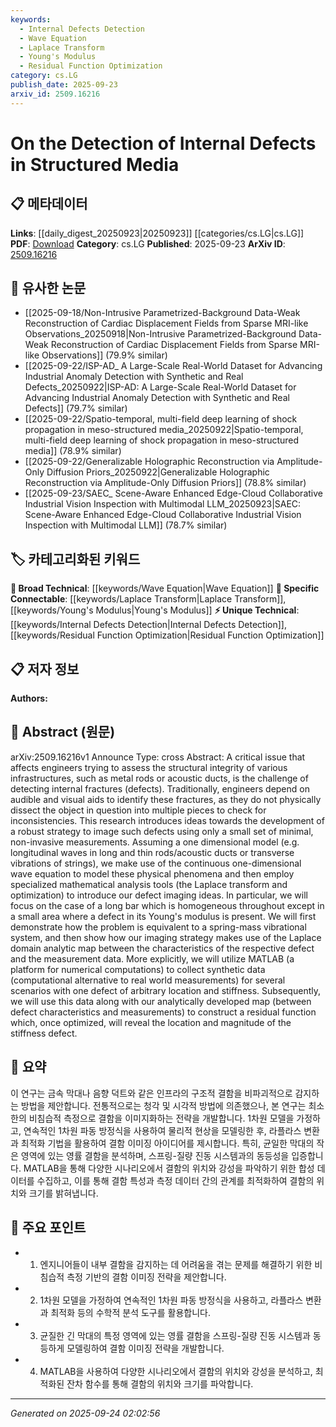 ```yaml
---
keywords:
  - Internal Defects Detection
  - Wave Equation
  - Laplace Transform
  - Young's Modulus
  - Residual Function Optimization
category: cs.LG
publish_date: 2025-09-23
arxiv_id: 2509.16216
---
```


<!-- KEYWORD_LINKING_METADATA:
{
  "processed_timestamp": "2025-09-24T02:02:56.487715",
  "vocabulary_version": "1.0",
  "selected_keywords": [
    "Internal Defects Detection",
    "Wave Equation",
    "Laplace Transform",
    "Young's Modulus",
    "Residual Function Optimization"
  ],
  "rejected_keywords": [],
  "similarity_scores": {
    "Internal Defects Detection": 0.78,
    "Wave Equation": 0.72,
    "Laplace Transform": 0.8,
    "Young's Modulus": 0.77,
    "Residual Function Optimization": 0.75
  },
  "extraction_method": "AI_prompt_based",
  "budget_applied": true,
  "candidates_json": {
    "candidates": [
      {
        "surface": "internal defects",
        "canonical": "Internal Defects Detection",
        "aliases": [
          "defect detection",
          "fracture detection"
        ],
        "category": "unique_technical",
        "rationale": "This concept is central to the paper's focus on identifying structural inconsistencies.",
        "novelty_score": 0.75,
        "connectivity_score": 0.68,
        "specificity_score": 0.82,
        "link_intent_score": 0.78
      },
      {
        "surface": "wave equation",
        "canonical": "Wave Equation",
        "aliases": [
          "wave model",
          "wave analysis"
        ],
        "category": "broad_technical",
        "rationale": "The wave equation is a fundamental concept used in the paper's methodology.",
        "novelty_score": 0.45,
        "connectivity_score": 0.87,
        "specificity_score": 0.7,
        "link_intent_score": 0.72
      },
      {
        "surface": "Laplace transform",
        "canonical": "Laplace Transform",
        "aliases": [
          "Laplace analysis",
          "Laplace method"
        ],
        "category": "specific_connectable",
        "rationale": "The Laplace transform is a key mathematical tool used for defect imaging in the study.",
        "novelty_score": 0.5,
        "connectivity_score": 0.85,
        "specificity_score": 0.78,
        "link_intent_score": 0.8
      },
      {
        "surface": "Young's modulus",
        "canonical": "Young's Modulus",
        "aliases": [
          "elastic modulus",
          "modulus of elasticity"
        ],
        "category": "specific_connectable",
        "rationale": "Young's modulus is crucial for understanding material properties related to defects.",
        "novelty_score": 0.55,
        "connectivity_score": 0.82,
        "specificity_score": 0.79,
        "link_intent_score": 0.77
      },
      {
        "surface": "residual function",
        "canonical": "Residual Function Optimization",
        "aliases": [
          "residual analysis",
          "optimization function"
        ],
        "category": "unique_technical",
        "rationale": "The residual function is a novel approach in the paper for identifying defect characteristics.",
        "novelty_score": 0.7,
        "connectivity_score": 0.65,
        "specificity_score": 0.8,
        "link_intent_score": 0.75
      }
    ],
    "ban_list_suggestions": [
      "MATLAB",
      "synthetic data"
    ]
  },
  "decisions": [
    {
      "candidate_surface": "internal defects",
      "resolved_canonical": "Internal Defects Detection",
      "decision": "linked",
      "scores": {
        "novelty": 0.75,
        "connectivity": 0.68,
        "specificity": 0.82,
        "link_intent": 0.78
      }
    },
    {
      "candidate_surface": "wave equation",
      "resolved_canonical": "Wave Equation",
      "decision": "linked",
      "scores": {
        "novelty": 0.45,
        "connectivity": 0.87,
        "specificity": 0.7,
        "link_intent": 0.72
      }
    },
    {
      "candidate_surface": "Laplace transform",
      "resolved_canonical": "Laplace Transform",
      "decision": "linked",
      "scores": {
        "novelty": 0.5,
        "connectivity": 0.85,
        "specificity": 0.78,
        "link_intent": 0.8
      }
    },
    {
      "candidate_surface": "Young's modulus",
      "resolved_canonical": "Young's Modulus",
      "decision": "linked",
      "scores": {
        "novelty": 0.55,
        "connectivity": 0.82,
        "specificity": 0.79,
        "link_intent": 0.77
      }
    },
    {
      "candidate_surface": "residual function",
      "resolved_canonical": "Residual Function Optimization",
      "decision": "linked",
      "scores": {
        "novelty": 0.7,
        "connectivity": 0.65,
        "specificity": 0.8,
        "link_intent": 0.75
      }
    }
  ]
}
-->

# On the Detection of Internal Defects in Structured Media

## 📋 메타데이터

**Links**: [[daily_digest_20250923|20250923]] [[categories/cs.LG|cs.LG]]
**PDF**: [Download](https://arxiv.org/pdf/2509.16216.pdf)
**Category**: cs.LG
**Published**: 2025-09-23
**ArXiv ID**: [2509.16216](https://arxiv.org/abs/2509.16216)

## 🔗 유사한 논문
- [[2025-09-18/Non-Intrusive Parametrized-Background Data-Weak Reconstruction of Cardiac Displacement Fields from Sparse MRI-like Observations_20250918|Non-Intrusive Parametrized-Background Data-Weak Reconstruction of Cardiac Displacement Fields from Sparse MRI-like Observations]] (79.9% similar)
- [[2025-09-22/ISP-AD_ A Large-Scale Real-World Dataset for Advancing Industrial Anomaly Detection with Synthetic and Real Defects_20250922|ISP-AD: A Large-Scale Real-World Dataset for Advancing Industrial Anomaly Detection with Synthetic and Real Defects]] (79.7% similar)
- [[2025-09-22/Spatio-temporal, multi-field deep learning of shock propagation in meso-structured media_20250922|Spatio-temporal, multi-field deep learning of shock propagation in meso-structured media]] (78.9% similar)
- [[2025-09-22/Generalizable Holographic Reconstruction via Amplitude-Only Diffusion Priors_20250922|Generalizable Holographic Reconstruction via Amplitude-Only Diffusion Priors]] (78.8% similar)
- [[2025-09-23/SAEC_ Scene-Aware Enhanced Edge-Cloud Collaborative Industrial Vision Inspection with Multimodal LLM_20250923|SAEC: Scene-Aware Enhanced Edge-Cloud Collaborative Industrial Vision Inspection with Multimodal LLM]] (78.7% similar)

## 🏷️ 카테고리화된 키워드
**🧠 Broad Technical**: [[keywords/Wave Equation|Wave Equation]]
**🔗 Specific Connectable**: [[keywords/Laplace Transform|Laplace Transform]], [[keywords/Young's Modulus|Young's Modulus]]
**⚡ Unique Technical**: [[keywords/Internal Defects Detection|Internal Defects Detection]], [[keywords/Residual Function Optimization|Residual Function Optimization]]

## 📋 저자 정보

**Authors:** 

## 📄 Abstract (원문)

arXiv:2509.16216v1 Announce Type: cross 
Abstract: A critical issue that affects engineers trying to assess the structural integrity of various infrastructures, such as metal rods or acoustic ducts, is the challenge of detecting internal fractures (defects). Traditionally, engineers depend on audible and visual aids to identify these fractures, as they do not physically dissect the object in question into multiple pieces to check for inconsistencies. This research introduces ideas towards the development of a robust strategy to image such defects using only a small set of minimal, non-invasive measurements.
  Assuming a one dimensional model (e.g. longitudinal waves in long and thin rods/acoustic ducts or transverse vibrations of strings), we make use of the continuous one-dimensional wave equation to model these physical phenomena and then employ specialized mathematical analysis tools (the Laplace transform and optimization) to introduce our defect imaging ideas. In particular, we will focus on the case of a long bar which is homogeneous throughout except in a small area where a defect in its Young's modulus is present. We will first demonstrate how the problem is equivalent to a spring-mass vibrational system, and then show how our imaging strategy makes use of the Laplace domain analytic map between the characteristics of the respective defect and the measurement data.
  More explicitly, we will utilize MATLAB (a platform for numerical computations) to collect synthetic data (computational alternative to real world measurements) for several scenarios with one defect of arbitrary location and stiffness. Subsequently, we will use this data along with our analytically developed map (between defect characteristics and measurements) to construct a residual function which, once optimized, will reveal the location and magnitude of the stiffness defect.

## 📝 요약

이 연구는 금속 막대나 음향 덕트와 같은 인프라의 구조적 결함을 비파괴적으로 감지하는 방법을 제안합니다. 전통적으로는 청각 및 시각적 방법에 의존했으나, 본 연구는 최소한의 비침습적 측정으로 결함을 이미지화하는 전략을 개발합니다. 1차원 모델을 가정하고, 연속적인 1차원 파동 방정식을 사용하여 물리적 현상을 모델링한 후, 라플라스 변환과 최적화 기법을 활용하여 결함 이미징 아이디어를 제시합니다. 특히, 균일한 막대의 작은 영역에 있는 영률 결함을 분석하며, 스프링-질량 진동 시스템과의 동등성을 입증합니다. MATLAB을 통해 다양한 시나리오에서 결함의 위치와 강성을 파악하기 위한 합성 데이터를 수집하고, 이를 통해 결함 특성과 측정 데이터 간의 관계를 최적화하여 결함의 위치와 크기를 밝혀냅니다.

## 🎯 주요 포인트

- 1. 엔지니어들이 내부 결함을 감지하는 데 어려움을 겪는 문제를 해결하기 위한 비침습적 측정 기반의 결함 이미징 전략을 제안합니다.
- 2. 1차원 모델을 가정하여 연속적인 1차원 파동 방정식을 사용하고, 라플라스 변환과 최적화 등의 수학적 분석 도구를 활용합니다.
- 3. 균질한 긴 막대의 특정 영역에 있는 영률 결함을 스프링-질량 진동 시스템과 동등하게 모델링하여 결함 이미징 전략을 개발합니다.
- 4. MATLAB을 사용하여 다양한 시나리오에서 결함의 위치와 강성을 분석하고, 최적화된 잔차 함수를 통해 결함의 위치와 크기를 파악합니다.


---

*Generated on 2025-09-24 02:02:56*